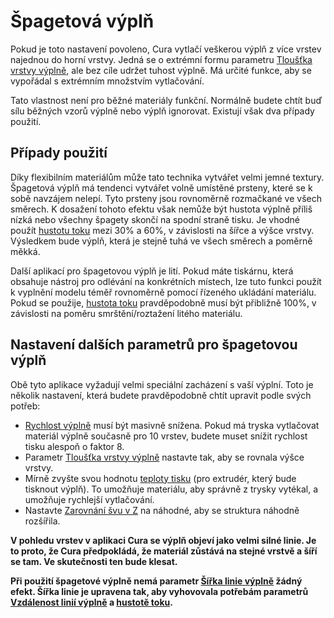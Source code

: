 Špagetová výplň
====
Pokud je toto nastavení povoleno, Cura vytlačí veškerou výplň z více vrstev najednou do horní vrstvy. Jedná se o extrémní formu parametru [Tloušťka vrstvy výplně](../infill/infill_sparse_thickness.md), ale bez cíle udržet tuhost výplně. Má určité funkce, aby se vypořádal s extrémním množstvím vytlačování.

Tato vlastnost není pro běžné materiály funkční. Normálně budete chtít buď sílu běžných vzorů výplně nebo výplň ignorovat. Existují však dva případy použití.

Případy použití
----
Díky flexibilním materiálům může tato technika vytvářet velmi jemné textury. Špagetová výplň má tendenci vytvářet volně umístěné prsteny, které se k sobě navzájem nelepí. Tyto prsteny jsou rovnoměrně rozmačkané ve všech směrech. K dosažení tohoto efektu však nemůže být hustota výplně příliš nízká nebo všechny špagety skončí na spodní straně tisku. Je vhodné použít [hustotu toku](spaghetti_flow.md) mezi 30% a 60%, v závislosti na šířce a výšce vrstvy. Výsledkem bude výplň, která je stejně tuhá ve všech směrech a poměrně měkká.

Další aplikací pro špagetovou výplň je lití. Pokud máte tiskárnu, která obsahuje nástroj pro odlévání na konkrétních místech, lze tuto funkci použít k vyplnění modelu téměř rovnoměrně pomocí řízeného ukládání materiálu. Pokud se použije, [hustota toku](spaghetti_flow.md) pravděpodobně musí být přibližně 100%, v závislosti na poměru smrštění/roztažení litého materiálu.

Nastavení dalších parametrů pro špagetovou výplň
----
Obě tyto aplikace vyžadují velmi speciální zacházení s vaší výplní. Toto je několik nastavení, která budete pravděpodobně chtít upravit podle svých potřeb:
* [Rychlost výplně](../speed/speed_infill.md) musí být masivně snížena. Pokud má tryska vytlačovat materiál výplně současně pro 10 vrstev, budete muset snížit rychlost tisku alespoň o faktor 8.
* Parametr [Tloušťka vrstvy výplně](../infill/infill_sparse_thickness.md) nastavte tak, aby se rovnala výšce vrstvy.
* Mírně zvyšte svou hodnotu [teploty tisku](../material/material_print_temperature.md) (pro extrudér, který bude tisknout výplň). To umožňuje materiálu, aby správně z trysky vytékal, a umožňuje rychlejší vytlačování.
* Nastavte [Zarovnání švu v Z](../shell/z_seam_type.md) na náhodné, aby se struktura náhodně rozšířila.

**V pohledu vrstev v aplikaci Cura se výplň objeví jako velmi silné linie. Je to proto, že Cura předpokládá, že materiál zůstává na stejné vrstvě a šíří se tam. Ve skutečnosti ten bude klesat.**

**Při použití špagetové výplně nemá parametr [Šířka linie výplně](../resolution/infill_line_width.md) žádný efekt. Šířka linie je upravena tak, aby vyhovovala potřebám parametrů [Vzdálenost linií výplně](../infill/infill_line_distance.md) a [hustotě toku](spaghetti_flow.md).**
